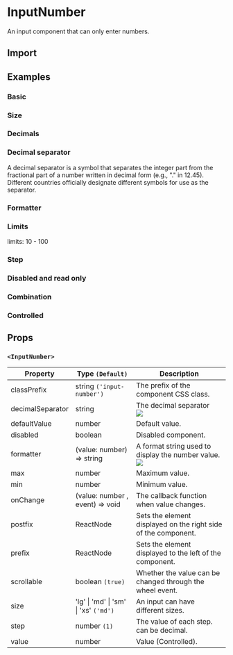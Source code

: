 # InputNumber

An input component that can only enter numbers.

## Import

<!--{include:<import-guide>}-->

## Examples

### Basic

<!--{include:`basic.md`}-->

### Size

<!--{include:`size.md`}-->

### Decimals

<!--{include:`decimals.md`}-->

### Decimal separator

A decimal separator is a symbol that separates the integer part from the fractional part of a number written in decimal form (e.g., "." in 12.45). Different countries officially designate different symbols for use as the separator.

<!--{include:`decimal-separator.md`}-->

### Formatter

<!--{include:`formatter.md`}-->

### Limits

limits: 10 - 100

<!--{include:`max-min.md`}-->

### Step

<!--{include:`step.md`}-->

### Disabled and read only

<!--{include:`disabled.md`}-->

### Combination

<!--{include:`combination.md`}-->

### Controlled

<!--{include:`controlled.md`}-->

## Props

### `<InputNumber>`

<!-- prettier-sort-markdown-table -->

| Property         | Type `(Default)`                      | Description                                                        |
| ---------------- | ------------------------------------- | ------------------------------------------------------------------ |
| classPrefix      | string `('input-number')`             | The prefix of the component CSS class.                             |
| decimalSeparator | string                                | The decimal separator <br/>![][5.69.0]                             |
| defaultValue     | number                                | Default value.                                                     |
| disabled         | boolean                               | Disabled component.                                                |
| formatter        | (value: number) => string             | A format string used to display the number value. <br/>![][5.55.0] |
| max              | number                                | Maximum value.                                                     |
| min              | number                                | Minimum value.                                                     |
| onChange         | (value: number , event) => void       | The callback function when value changes.                          |
| postfix          | ReactNode                             | Sets the element displayed on the right side of the component.     |
| prefix           | ReactNode                             | Sets the element displayed to the left of the component.           |
| scrollable       | boolean `(true)`                      | Whether the value can be changed through the wheel event.          |
| size             | 'lg' \| 'md' \| 'sm' \| 'xs' `('md')` | An input can have different sizes.                                 |
| step             | number `(1)`                          | The value of each step. can be decimal.                            |
| value            | number                                | Value (Controlled).                                                |

[5.69.0]: https://img.shields.io/badge/min-v5.69.0-blue
[5.55.0]: https://img.shields.io/badge/min-v5.55.0-blue
